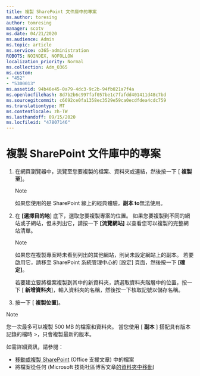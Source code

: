 ```yaml
---
title: 複製 SharePoint 文件庫中的專案
ms.author: toresing
author: tomresing
manager: scotv
ms.date: 04/21/2020
ms.audience: Admin
ms.topic: article
ms.service: o365-administration
ROBOTS: NOINDEX, NOFOLLOW
localization_priority: Normal
ms.collection: Adm_O365
ms.custom:
- "452"
- "5300013"
ms.assetid: 94b46e45-0a79-4dc3-9c2b-94fb021a7f4a
ms.openlocfilehash: 8d7b2b6c997faf057be1c7fafdd401411d48c7bd
ms.sourcegitcommit: c6692ce0fa1358ec3529e59ca0ecdfdea4cdc759
ms.translationtype: MT
ms.contentlocale: zh-TW
ms.lasthandoff: 09/15/2020
ms.locfileid: "47807146"
---
```

# <a name="copy-items-in-a-sharepoint-document-library"></a>複製 SharePoint 文件庫中的專案

1. 在網頁瀏覽器中，流覽至您要複製的檔案、資料夾或連結，然後按一下 [ **複製至**]。

    > [!NOTE]
    > 如果您使用的是 SharePoint 線上的經典體驗，**副本 to**無法使用。
  
2. 在 **[選擇目的地**] 底下，選取您要複製專案的位置。 如果您要複製到不同的網站或子網站，但未列出它，請按一下 **[流覽網站]** 以查看您可以複製的完整網站清單。

    > [!NOTE]
    > 如果您在複製專案時未看到列出的其他網站，則尚未設定網站上的副本。 若要啟用它，請移至 SharePoint 系統管理中心的 [設定] 頁面，然後按一下 **[確定]**。
  
    若要建立要將檔案複製到其中的新資料夾，請選取資料夾階層中的位置，按一下 [ **新增資料夾**]，輸入資料夾的名稱，然後按一下核取記號以儲存名稱。

3. 按一下 [ **複製位置**]。

> [!NOTE]
> 您一次最多可以複製 500 MB 的檔案和資料夾。 當您使用 [ **副本** ] 搭配具有版本記錄的檔時 >，只會複製最新的版本。
  
如需詳細資訊，請參閱：

 - [移動或複製 SharePoint](https://support.office.com/article/move-or-copy-files-in-sharepoint-00e2f483-4df3-46be-a861-1f5f0c1a87bc) (Office 支援文章) 中的檔案
 - 將檔案從任何 (Microsoft 技術社區博客文章[的資料夾中移動](https://techcommunity.microsoft.com/t5/Microsoft-SharePoint-Blog/Now-move-files-anywhere-in-Office-365-SharePoint-and-OneDrive/ba-p/146973))    